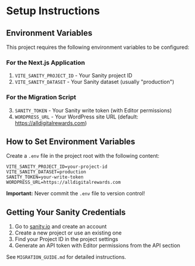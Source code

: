 # Setup Instructions

## Environment Variables

This project requires the following environment variables to be configured:

### For the Next.js Application

1. `VITE_SANITY_PROJECT_ID` - Your Sanity project ID
2. `VITE_SANITY_DATASET` - Your Sanity dataset (usually "production")

### For the Migration Script

3. `SANITY_TOKEN` - Your Sanity write token (with Editor permissions)
4. `WORDPRESS_URL` - Your WordPress site URL (default: https://alldigitalrewards.com)

## How to Set Environment Variables

Create a `.env` file in the project root with the following content:

```env
VITE_SANITY_PROJECT_ID=your-project-id
VITE_SANITY_DATASET=production
SANITY_TOKEN=your-write-token
WORDPRESS_URL=https://alldigitalrewards.com
```

**Important:** Never commit the `.env` file to version control!

## Getting Your Sanity Credentials

1. Go to [sanity.io](https://www.sanity.io/) and create an account
2. Create a new project or use an existing one
3. Find your Project ID in the project settings
4. Generate an API token with Editor permissions from the API section

See `MIGRATION_GUIDE.md` for detailed instructions.


